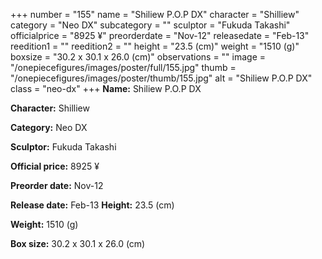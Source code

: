 +++
number = "155"
name = "Shiliew P.O.P DX"
character = "Shilliew"
category = "Neo DX"
subcategory = ""
sculptor = "Fukuda Takashi"
officialprice = "8925 ¥"
preorderdate = "Nov-12"
releasedate = "Feb-13"
reedition1 = ""
reedition2 = ""
height = "23.5 (cm)"
weight = "1510 (g)"
boxsize = "30.2 x 30.1 x 26.0 (cm)"
observations = ""
image = "/onepiecefigures/images/poster/full/155.jpg"
thumb = "/onepiecefigures/images/poster/thumb/155.jpg"
alt = "Shiliew P.O.P DX"
class = "neo-dx"
+++
**Name:** Shiliew P.O.P DX

**Character:** Shilliew

**Category:** Neo DX 

**Sculptor:** Fukuda Takashi

**Official price:** 8925 ¥

**Preorder date:** Nov-12

**Release date:** Feb-13
**Height:** 23.5 (cm)

**Weight:** 1510 (g)

**Box size:** 30.2 x 30.1 x 26.0 (cm)

